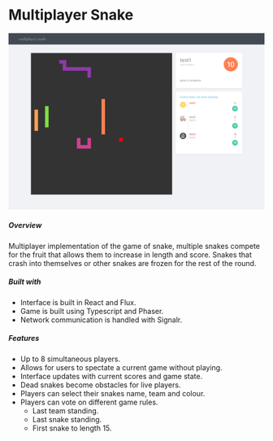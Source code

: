 # Multiplayer Snake

![screenshot][screenshot]


##### Overview
Multiplayer implementation of the game of snake, multiple snakes compete for the fruit that allows them to increase in length and score. Snakes that crash into themselves or other snakes are frozen for the rest of the round.

##### Built with
- Interface is built in React and Flux.
- Game is built using Typescript and Phaser.
- Network communication is handled with Signalr.

##### Features
- Up to 8 simultaneous players.
- Allows for users to spectate a current game without playing.
- Interface updates with current scores and game state.
- Dead snakes become obstacles for live players.
- Players can select their snakes name, team and colour. 
- Players can vote on different game rules.
    * Last team standing.
    * Last snake standing.
    * First snake to length 15.



[screenshot]: /screenshot.png